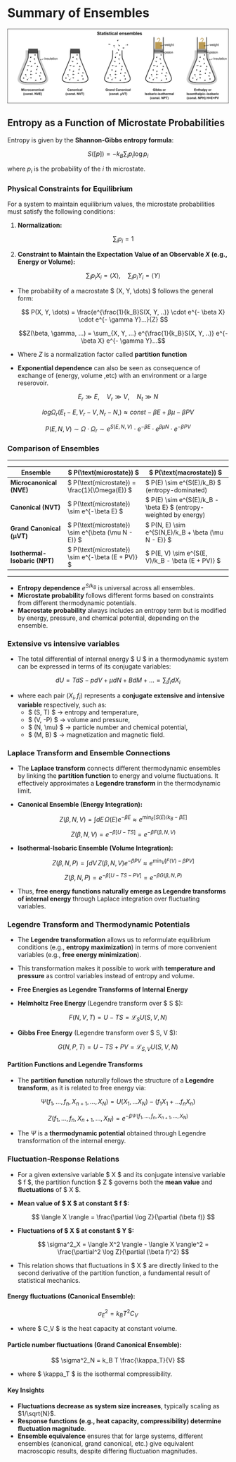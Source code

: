 
# Summary of Ensembles
  
![](./figs/ensembl.png)

## Entropy as a Function of Microstate Probabilities

Entropy is given by the **Shannon-Gibbs entropy formula**:

$$
S([p]) = -k_B \sum_{i} p_i \log p_i
$$

where $p_i$ is the probability of the $i$ th microstate.

### Physical Constraints for Equilibrium

For a system to maintain equilibrium values, the microstate probabilities must satisfy the following conditions:

1. **Normalization:**

   $$
   \sum_{i} p_i = 1
   $$

2. **Constraint to Maintain the Expectation Value of an Observable $X$ (e.g., Energy or Volume):**

   $$
   \sum_{i} p_i X_i = \langle X \rangle, \quad \sum_{i} p_i Y_i = \langle Y \rangle
   $$

- The probability of a macrostate $ (X, Y, \dots) $ follows the general form:

   $$
   P(X, Y, \dots) = \frac{e^{\frac{1}{k_B}S(X, Y, ..)} \cdot e^{- \beta X} \cdot e^{- \gamma Y}...}{Z}
   $$

  $$Z(\beta, \gamma, ...) = \sum_{X, Y, ...} e^{\frac{1}{k_B}S(X, Y, ..)} e^{- \beta X}  e^{- \gamma Y}...$$

- Where $Z$ is a normalization factor called **partition function**

- **Exponential dependence** can also be seen as consequence of exchange of (energy, volume ,etc) with an environment or a large reserovoir. 

$$E_r\gg E,\quad V_r \gg V, \quad N_t \gg N$$

$$log \Omega_r(E_t-E, V_r-V, N_r-N,)\approx  const - \beta E + \beta\mu -\beta PV $$

$$P(E, N, V) \sim \Omega \cdot \Omega_r \sim e^{S(E, N, V)} \cdot e^{-\beta E} \cdot e^{\beta \mu N} \cdot e^{-\beta PV} $$


### **Comparison of Ensembles**

---

| **Ensemble** | **$ P(\text{microstate}) $** | **$ P(\text{macrostate}) $** |
|-------------|------------------------------------------------------|------------------------------------------------------|
| **Microcanonical (NVE)** | $ P(\text{microstate}) = \frac{1}{\Omega(E)} $  | $ P(E) \sim e^{S(E)/k_B} $ (entropy-dominated) |
| **Canonical (NVT)** | $ P(\text{microstate}) \sim e^{-\beta E} $  | $ P(E) \sim e^{S(E)/k_B - \beta E} $ (entropy-weighted by energy) |
| **Grand Canonical (µVT)** | $ P(\text{microstate}) \sim e^{\beta (\mu N - E)} $ | $ P(N, E) \sim e^{S(N,E)/k_B + \beta (\mu N - E)} $ |
| **Isothermal-Isobaric (NPT)** | $ P(\text{microstate}) \sim e^{-\beta (E + PV)} $ | $ P(E, V) \sim e^{S(E, V)/k_B - \beta (E + PV)} $ |

---
- **Entropy dependence** $e^{S/k_B}$ is universal across all ensembles.
- **Microstate probability** follows different forms based on constraints from different thermodynamic potentials.
- **Macrostate probability** always includes an entropy term but is modified by energy, pressure, and chemical potential, depending on the ensemble.

### **Extensive vs intensive variables**

- The total differential of internal energy $ U $ in a thermodynamic system can be expressed in terms of its conjugate variables:

$$
dU = TdS-pdV + \mu dN + BdM + \dots = \sum_i f_i dX_i
$$

- where each pair $(X_i, f_i)$ represents a **conjugate extensive and intensive variable** respectively, such as:
  - $ (S, T) $ → entropy and temperature,
  - $ (V, -P) $ → volume and pressure,
  - $ (N, \mu) $ → particle number and chemical potential,
  - $ (M, B) $ → magnetization and magnetic field.

### **Laplace Transform and Ensemble Connections**

- The **Laplace transform** connects different thermodynamic ensembles by linking the **partition function** to energy and volume fluctuations. It effectively approximates a **Legendre transform** in the thermodynamic limit.

- **Canonical Ensemble (Energy Integration):**

  $$
  Z(\beta, N, V) = \int dE \, \Omega(E) e^{-\beta E} \approx e^{\min_E [S(E)/k_B - \beta E]}
  $$
  
  $$
  Z(\beta, N, V) = e^{-\beta [U - TS]} = e^{-\beta F(\beta, N, V)}
  $$

- **Isothermal-Isobaric Ensemble (Volume Integration):**

  $$
  Z(\beta, N, P) = \int dV \, Z(\beta, N, V) e^{-\beta P V} \approx e^{\min_V [F(V) - \beta P V]}
  $$


 
  $$
  Z(\beta, N, P) = e^{-\beta [U - TS - PV]} = e^{-\beta G(\beta, N, P)}
  $$

- Thus, **free energy functions naturally emerge as Legendre transforms of internal energy** through Laplace integration over fluctuating variables.


### **Legendre Transform and Thermodynamic Potentials**

- The **Legendre transformation** allows us to reformulate equilibrium conditions (e.g., **entropy maximization**) in terms of more convenient variables (e.g., **free energy minimization**). 
- This transformation makes it possible to work with **temperature and pressure** as control variables instead of entropy and volume.

- **Free Energies as Legendre Transforms of Internal Energy** 

- **Helmholtz Free Energy** (Legendre transform over $ S $): 

$$F(N, V, T) = U - T S = \mathcal{L}_{S} U(S, V, N)$$
  
- **Gibbs Free Energy** (Legendre transform over $ S, V $):   

$$G(N, P, T) = U - T S + P V = \mathcal{L}_{S, V} U(S, V, N)$$



#### **Partition Functions and Legendre Transforms**

- The **partition function** naturally follows the structure of a **Legendre transform**, as it is related to free energy via:

$$
\Psi(f_1, \dots, f_{n}, X_{n+1}, \dots, X_{N}) = U(X_1, ... X_N) - (f_1 X_1+...f_nX_n)
$$

$$
Z(f_1, \dots, f_n, X_{n+1}, \dots, X_N) = e^{-\beta \Psi(f_1, \dots, f_{n}, X_{n+1}, \dots, X_{N})}
$$

- The $\Psi$ is a **thermodynamic potential** obtained through Legendre transformation of the internal energy.


### **Fluctuation-Response Relations**

- For a given extensive variable $ X $ and its conjugate intensive variable $ f $, the partition function $ Z $ governs both the **mean value** and **fluctuations** of $ X $. 

- **Mean value of $ X $ at constant $ f $:**

  $$
  \langle X \rangle = \frac{\partial \log Z}{\partial (\beta f)}
  $$

- **Fluctuations of $ X $ at constant $ Y $:**

  $$
  \sigma^2_X = \langle X^2 \rangle - \langle X \rangle^2 = \frac{\partial^2 \log Z}{\partial (\beta f)^2}
  $$

- This relation shows that fluctuations in $ X $ are directly linked to the second derivative of the partition function, a fundamental result of statistical mechanics.

#### **Energy fluctuations (Canonical Ensemble):**

  $$
  \sigma^2_E = k_B T^2 C_V
  $$

- where $ C_V $ is the heat capacity at constant volume.

####  **Particle number fluctuations (Grand Canonical Ensemble):**
 
  $$
  \sigma^2_N = k_B T \frac{\kappa_T}{V}
  $$

- where $ \kappa_T $ is the isothermal compressibility.

#### Key Insights

- **Fluctuations decrease as system size increases**, typically scaling as $1/\sqrt{N}$.
- **Response functions (e.g., heat capacity, compressibility) determine fluctuation magnitude**.
- **Ensemble equivalence** ensures that for large systems, different ensembles (canonical, grand canonical, etc.) give equivalent macroscopic results, despite differing fluctuation magnitudes.
